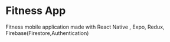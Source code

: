 # Fitness App

Fitness mobile application made with React Native , Expo, Redux, Firebase(Firestore,Authentication)
